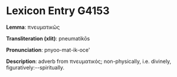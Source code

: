 # Lexicon Entry G4153

**Lemma**: πνευματικῶς

**Transliteration (xlit)**: pneumatikōs

**Pronunciation**: pnyoo-mat-ik-oce'

**Description**:
adverb from πνευματικός; non-physically, i.e. divinely, figuratively:--spiritually.
